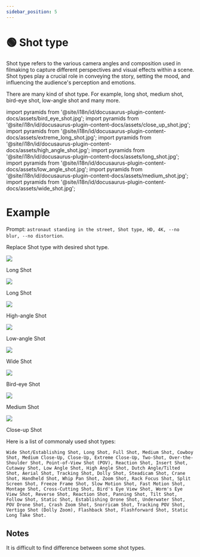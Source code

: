 ```yaml
---
sidebar_position: 5
---
```

# 🟢 Shot type

Shot type refers to the various camera angles and composition used in filmaking to capture different perspectives and visual effects within a scene. Shot types play a crucial role in conveying the story, setting the mood, and influencing the audience's perception and emotions.

There are many kind of shot type. For example, long shot, medium shot, bird-eye shot, low-angle shot and many more.

import pyramids from '@site/i18n/id/docusaurus-plugin-content-docs/assets/bird_eye_shot.jpg';
import pyramids from '@site/i18n/id/docusaurus-plugin-content-docs/assets/close_up_shot.jpg';
import pyramids from '@site/i18n/id/docusaurus-plugin-content-docs/assets/extreme_long_shot.jpg';
import pyramids from '@site/i18n/id/docusaurus-plugin-content-docs/assets/high_angle_shot.jpg';
import pyramids from '@site/i18n/id/docusaurus-plugin-content-docs/assets/long_shot.jpg';
import pyramids from '@site/i18n/id/docusaurus-plugin-content-docs/assets/low_angle_shot.jpg';
import pyramids from '@site/i18n/id/docusaurus-plugin-content-docs/assets/medium_shot.jpg';
import pyramids from '@site/i18n/id/docusaurus-plugin-content-docs/assets/wide_shot.jpg';

# Example

Prompt: `astronaut standing in the street, Shot type, HD, 4K, --no blur, --no distortion`. 

Replace Shot type with desired shot type.

<div>
  <div style={{ display: 'flex', justifyContent: 'center', marginBottom: '40px' }}>
    <div style={{ textAlign: 'center' }}>
      <img src={extreme_long_shot} style={{ width: '250px' }} />
      <p>Long Shot</p>
    </div>
    <div style={{ textAlign: 'center' }}>
      <img src={long_shot} style={{ width: '250px' }} />
      <p>Long Shot</p>
    </div>
    <div style={{ textAlign: 'center' }}>
      <img src={high_angle_shot} style={{ width: '250px' }} />
      <p>High-angle Shot</p>
    </div>
    <div style={{ textAlign: 'center' }}>
      <img src={low_angle_shot} style={{ width: '250px' }} />
      <p>Low-angle Shot</p>
    </div>
  </div>
  <div style={{ display: 'flex', justifyContent: 'center' }}>
    <div style={{ textAlign: 'center' }}>
      <img src={wide_shot} style={{ width: '250px' }} />
      <p>Wide Shot</p>
    </div>
    <div style={{ textAlign: 'center' }}>
      <img src={bird_eye_shot} style={{ width: '250px' }} />
      <p>Bird-eye Shot</p>
    </div>
    <div style={{ textAlign: 'center' }}>
      <img src={medium_shot} style={{ width: '250px' }} />
      <p>Medium Shot</p>
    </div>
    <div style={{ textAlign: 'center' }}>
      <img src={close_up_shot} style={{ width: '250px' }} />
      <p>Close-up Shot</p>
    </div>
  </div>
</div>



Here is a list of commonaly used shot types: 
```text
Wide Shot/Establishing Shot, Long Shot, Full Shot, Medium Shot, Cowboy Shot, Medium Close-Up, Close-Up, Extreme Close-Up, Two-Shot, Over-the-Shoulder Shot, Point-of-View Shot (POV), Reaction Shot, Insert Shot, Cutaway Shot, Low Angle Shot, High Angle Shot, Dutch Angle/Tilted Shot, Aerial Shot, Tracking Shot, Dolly Shot, Steadicam Shot, Crane Shot, Handheld Shot, Whip Pan Shot, Zoom Shot, Rack Focus Shot, Split Screen Shot, Freeze Frame Shot, Slow Motion Shot, Fast Motion Shot, Montage Shot, Cross-Cutting Shot, Bird's Eye View Shot, Worm's Eye View Shot, Reverse Shot, Reaction Shot, Panning Shot, Tilt Shot, Follow Shot, Static Shot, Establishing Drone Shot, Underwater Shot, POV Drone Shot, Crash Zoom Shot, Snorricam Shot, Tracking POV Shot, Vertigo Shot (Dolly Zoom), Flashback Shot, Flashforward Shot, Static Long Take Shot.
```

## Notes

It is difficult to find difference between some shot types.
